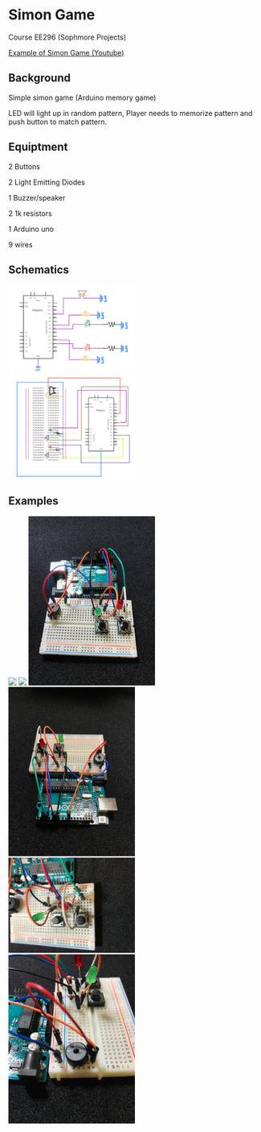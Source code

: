 # Simon Game
Course EE296 (Sophmore Projects)

[Example of Simon Game (Youtube)](https://youtu.be/nzIGjw8b3Vo)


## Background
Simple simon game (Arduino memory game)

LED will light up in random pattern, Player needs to memorize pattern and push button to match pattern.

## Equiptment
2 Buttons

2 Light Emitting Diodes

1 Buzzer/speaker

2 1k resistors

1 Arduino uno

9 wires

## Schematics
<img src="IMG_0695.jpeg" width="50%">
<img src="IMG_0694.jpeg" width="50%">

## Examples
<img src="./images/IMG_1116.jpeg" width="50%">
<img src="./images/IMG_117.jpeg" width="50%">
<img src="./images/IMG_1118.jpeg" width="50%">
<img src="./images/IMG_1120.jpeg" width="50%">
<img src="./images/IMG_1123.jpeg" width="50%">
<img src="./images/IMG_1124.jpeg" width="50%">

